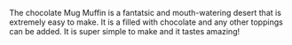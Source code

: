 The chocolate Mug Muffin is a fantatsic and mouth-watering desert that is extremely easy to make. It is a filled with chocolate and any other toppings can be added. It is super simple to make and it tastes amazing!